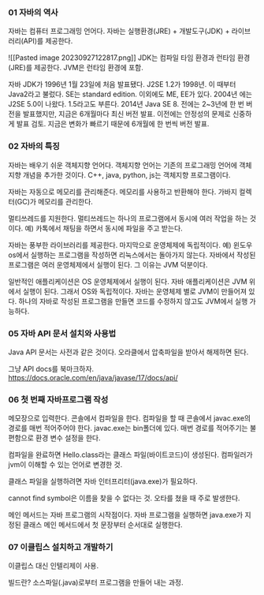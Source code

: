 ### 01 자바의 역사
자바는 컴퓨터 프로그래밍 언어다.
자바는 실행환경(JRE) + 개발도구(JDK) + 라이브러리(API)를 제공한다.

![[Pasted image 20230927122817.png]]
JDK는 컴파일 타임 환경과 런타임 환경(JRE)를 제공한다. JVM은 런타임 환경에 포함.

자바 JDK가 1996년 1월 23일에 처음 발표됐다.
J2SE 1.2가 1998년. 이 때부터 Java2라고 불렀다. SE는 standard edition.
이외에도 ME, EE가 있다.
2004년 에는 J2SE 5.0이 나왔다. 1.5라고도 부른다.
2014년 Java SE 8. 전에는 2~3년에 한 번 버전을 발표했지만,
지금은 6개월마다 최신 버전 발표. 이전에는 안정성의 문제로 신중하게 발표 검토.
지금은 변화가 빠르기 때문에 6개월에 한 번씩 버전 발표.

### 02 자바의 특징
자바는 배우기 쉬운 객체지향 언어다.
객체지향 언어는 기존의 프로그래밍 언어에 객체지향 개념을 추가한 것이다.
C++, java, python, js는 객체지향 프로그램이다.

자바는 자동으로 메모리를 관리해준다. 메모리를 사용하고 반환해야 한다.
가바지 컬렉터(GC)가 메모리를 관리한다. 

멀티쓰레드를 지원한다. 멀티쓰레드는 하나의 프로그램에서 동시에 여러 작업을 하는 것이다. 
예) 카톡에서 채팅을 하면서 동시에 파일을 주고 받는다.

자바는 풍부한 라이브러리를 제공한다. 마지막으로 운영체제에 독립적이다. 
예) 윈도우 os에서 실행하는 프로그램을 작성하면 리눅스에서는 돌아가지 않는다. 자바에서 작성된 프로그램은 여러 운영체제에서 실행이 된다. 그 이유는 JVM 덕분이다.

일반적인 애플리케이션은 OS 운영체제에서 실행이 된다. 자바 애플리케이션은 JVM 위에서 실행이 된다. 그래서 OS와 독립적이다. 
자바는 운영체제 별로 JVM이 만들어져 있다. 하나의 자바로 작성된 프로그램을 만들면 코드를 수정하지 않고도 JVM에서 실행 가능하다. 

### 05 자바 API 문서 설치와 사용법
Java API 문서는 사전과 같은 것이다. 오라클에서 압축파일을 받아서 해제하면 된다.

그냥 API docs를 북마크하자.
https://docs.oracle.com/en/java/javase/17/docs/api/

### 06 첫 번째 자바프로그램 작성
메모장으로 입력한다.
콘솔에서 컴파일을 한다.
컴파일을 할 때 콘솔에서 javac.exe의 경로를 매번 적어주어야 한다.
javac.exe는 bin폴더에 있다.
매번 경로를 적어주기는 불편함으로 환경 변수 설정을 한다.

컴파일을 완료하면 Hello.class라는 클래스 파일(바이트코드)이 생성된다. 
컴파일러가 jvm이 이해할 수 있는 언어로 변경한 것.

클래스 파일을 실행하려면 자바 인터프리터(java.exe)가 필요하다. 

cannot find symbol은 이름을 찾을 수 없다는 것. 오타를 쳤을 때 주로 발생한다. 

메인 메서드는 자바 프로그램의 시작점이다. 자바 프로그램을 실행하면 java.exe가 지정된 클래스 메인 메서드에서 첫 문장부터 순서대로 실행한다. 

### 07 이클립스 설치하고 개발하기
이클립스 대신 인텔리제이 사용.

빌드란?
소스파일(.java)로부터 프로그램을 만들어 내는 과정.
